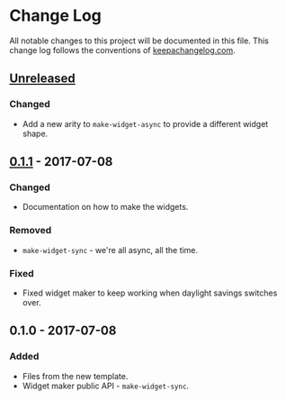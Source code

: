 # Change Log
All notable changes to this project will be documented in this file. This change log follows the conventions of [keepachangelog.com](http://keepachangelog.com/).

## [Unreleased]
### Changed
- Add a new arity to `make-widget-async` to provide a different widget shape.

## [0.1.1] - 2017-07-08
### Changed
- Documentation on how to make the widgets.

### Removed
- `make-widget-sync` - we're all async, all the time.

### Fixed
- Fixed widget maker to keep working when daylight savings switches over.

## 0.1.0 - 2017-07-08
### Added
- Files from the new template.
- Widget maker public API - `make-widget-sync`.

[Unreleased]: https://github.com/your-name/clojure-fizzbuzz/compare/0.1.1...HEAD
[0.1.1]: https://github.com/your-name/clojure-fizzbuzz/compare/0.1.0...0.1.1
